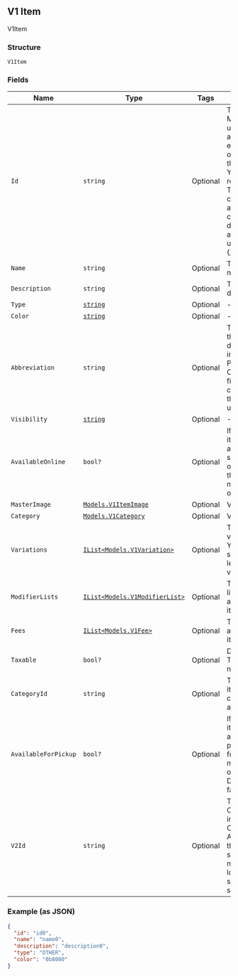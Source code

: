 ## V1 Item

V1Item

### Structure

`V1Item`

### Fields

| Name | Type | Tags | Description |
|  --- | --- | --- | --- |
| `Id` | `string` | Optional | The item's ID. Must be unique among all entity IDs ever provided on behalf of the merchant. You can never reuse an ID. This value can include alphanumeric characters, dashes (-), and underscores (_). |
| `Name` | `string` | Optional | The item's name. |
| `Description` | `string` | Optional | The item's description. |
| `Type` | [`string`](/doc/models/v1-item-type.md) | Optional | - |
| `Color` | [`string`](/doc/models/v1-item-color.md) | Optional | - |
| `Abbreviation` | `string` | Optional | The text of the item's display label in Square Point of Sale. Only up to the first five characters of the string are used. |
| `Visibility` | [`string`](/doc/models/v1-item-visibility.md) | Optional | - |
| `AvailableOnline` | `bool?` | Optional | If true, the item can be added to shipping orders from the merchant's online store. |
| `MasterImage` | [`Models.V1ItemImage`](/doc/models/v1-item-image.md) | Optional | V1ItemImage |
| `Category` | [`Models.V1Category`](/doc/models/v1-category.md) | Optional | V1Category |
| `Variations` | [`IList<Models.V1Variation>`](/doc/models/v1-variation.md) | Optional | The item's variations. You must specify at least one variation. |
| `ModifierLists` | [`IList<Models.V1ModifierList>`](/doc/models/v1-modifier-list.md) | Optional | The modifier lists that apply to the item, if any. |
| `Fees` | [`IList<Models.V1Fee>`](/doc/models/v1-fee.md) | Optional | The fees that apply to the item, if any. |
| `Taxable` | `bool?` | Optional | Deprecated. This field is not used. |
| `CategoryId` | `string` | Optional | The ID of the item's category, if any. |
| `AvailableForPickup` | `bool?` | Optional | If true, the item can be added to pickup orders from the merchant's online store. Default value: false |
| `V2Id` | `string` | Optional | The ID of the CatalogObject in the Connect v2 API. Objects that are shared across multiple locations share the same v2 ID. |

### Example (as JSON)

```json
{
  "id": "id0",
  "name": "name0",
  "description": "description0",
  "type": "OTHER",
  "color": "0b8000"
}
```

